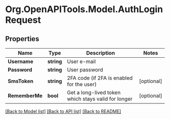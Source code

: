 # Org.OpenAPITools.Model.AuthLoginRequest

## Properties

Name | Type | Description | Notes
------------ | ------------- | ------------- | -------------
**Username** | **string** | User e-mail | 
**Password** | **string** | User password | 
**SmsToken** | **string** | 2FA code (if 2FA is enabled for the user) | [optional] 
**RememberMe** | **bool** | Get a long-lived token which stays valid for longer | [optional] 

[[Back to Model list]](../../README.md#documentation-for-models) [[Back to API list]](../../README.md#documentation-for-api-endpoints) [[Back to README]](../../README.md)

